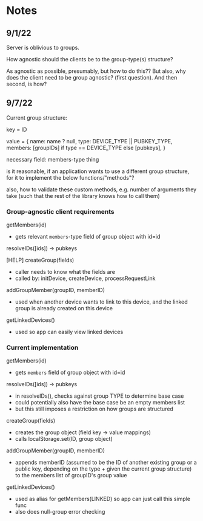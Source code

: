 # Notes

## 9/1/22

Server is oblivious to groups.

How agnostic should the clients be to the group-type(s) structure?

As agnostic as possible, presumably, but how to do this?? But also, why does
the client need to be group agnostic? (first question). And then second, is
how?

## 9/7/22

Current group structure: 

key = ID

value = {
  name: name ? null,
  type: DEVICE_TYPE || PUBKEY_TYPE,
  members: [groupIDs] if type == DEVICE_TYPE else [pubkeys],
}

necessary field: members-type thing

is it reasonable, if an application wants to use a different group structure,
for it to implement the below functions/"methods"?

also, how to validate these custom methods, e.g. number of arguments they take 
(such that the rest of the library knows how to call them)

### Group-agnostic client requirements

getMembers(id)
- gets relevant `members`-type field of group object with id=id

resolveIDs([ids]) -> pubkeys

[HELP]
createGroup(fields)
- caller needs to know what the fields are
- called by: initDevice, createDevice, processRequestLink

addGroupMember(groupID, memberID)
- used when another device wants to link to this device, and the linked group is already created on this device

getLinkedDevices()
- used so app can easily view linked devices

### Current implementation

getMembers(id)
- gets `members` field of group object with id=id

resolveIDs([ids]) -> pubkeys
- in resolveIDs(), checks against group TYPE to determine base case
- could potentially also have the base case be an empty members list
- but this still imposes a restriction on how groups are structured

createGroup(fields)
- creates the group object (field key -> value mappings)
- calls localStorage.set(ID, group object)

addGroupMember(groupID, memberID)
- appends memberID (assumed to be the ID of another existing group or a public key, depending on the type + given the current group structure) to the members list of groupID's group value

getLinkedDevices()
- used as alias for getMembers(LINKED) so app can just call this simple func
- also does null-group error checking
